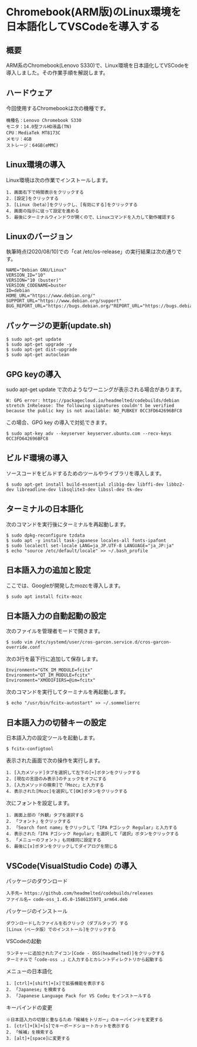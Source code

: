 # Chromebook(ARM版)のLinux環境を日本語化してVSCodeを導入する

## 概要

ARM系のChromebook(Lenovo S330)で、Linux環境を日本語化してVSCodeを導入しました。その作業手順を解説します。

## ハードウェア

今回使用するChromebookは次の機種です。

    機種名：Lenovo Chromebook S330
    モニタ：14.0型フルHD液晶(TN)
    CPU：MediaTek MT8173C
    メモリ：4GB
    ストレージ：64GB(eMMC)

## Linux環境の導入

Linux環境は次の作業でインストールします。

    1. 画面右下で時間表示をクリックする
    2. [設定]をクリックする
    3. [Linux（beta）]をクリックし、[有効にする]をクリックする
    4. 画面の指示に従って設定を進める
    5. 最後にターミナルウィンドウが開くので、Linuxコマンドを入力して動作確認する

## Linuxのバージョン

執筆時点(2020/08/10)での「cat /etc/os-release」の実行結果は次の通りです。

    NAME="Debian GNU/Linux"
    VERSION_ID="10"
    VERSION="10 (buster)"
    VERSION_CODENAME=buster
    ID=debian
    HOME_URL="https://www.debian.org/"
    SUPPORT_URL="https://www.debian.org/support"
    BUG_REPORT_URL="https://bugs.debian.org/"REPORT_URL="https://bugs.debian.org/"

## パッケージの更新(update.sh)

    $ sudo apt-get update
    $ sudo apt-get upgrade -y
    $ sudo apt-get dist-upgrade
    $ sudo apt-get autoclean

## GPG keyの導入

sudo apt-get update で次のようなワーニングが表示される場合があります。

    W: GPG error: https://packagecloud.io/headmelted/codebuilds/debian stretch InRelease: The following signatures couldn't be verified because the public key is not available: NO_PUBKEY 0CC3FD642696BFC8

この場合、GPG key の導入で対処できます。

    $ sudo apt-key adv --keyserver keyserver.ubuntu.com --recv-keys 0CC3FD642696BFC8

## ビルド環境の導入

ソースコードをビルドするためのツールやライブラリを導入します。

    $ sudo apt-get install build-essential zlib1g-dev libffi-dev libbz2-dev libreadline-dev libsqlite3-dev libssl-dev tk-dev

## ターミナルの日本語化

次のコマンドを実行後にターミナルを再起動します。

    $ sudo dpkg-reconfigure tzdata
    $ sudo apt -y install task-japanese locales-all fonts-ipafont
    $ sudo localectl set-locale LANG=ja_JP.UTF-8 LANGUAGE="ja_JP:ja"
    $ echo "source /etc/default/locale" >> ~/.bash_profile

## 日本語入力の追加と設定

ここでは、Googleが開発したmozcを導入します。

    $ sudo apt install fcitx-mozc

## 日本語入力の自動起動の設定

次のファイルを管理者モードで開きます。

    $ sudo vim /etc/systemd/user/cros-garcon.service.d/cros-garcon-override.conf

次の3行を最下行に追加して保存します。

    Environment="GTK_IM_MODULE=fcitx"
    Environment="QT_IM_MODULE=fcitx"
    Environment="XMODIFIERS=@im=fcitx"

次のコマンドを実行してターミナルを再起動します。

    $ echo "/usr/bin/fcitx-autostart" >> ~/.sommelierrc

## 日本語入力の切替キーの設定

日本語入力の設定ツールを起動します。

    $ fcitx-configtool

表示された画面で次の操作を実行します。

    1. [入力メソッド]タブを選択して左下の[+]ボタンをクリックする
    2. [現在の言語のみ表示]のチェックをオフにする
    3. [入力メソッドの検索]で「Mozc」と入力する
    4. 表示された[Mozc]を選択して[OK]ボタンをクリックする

次にフォントを設定します。

    1. 画面上部の「外観」タブを選択する
    2. 「フォント」をクリックする
    3. 「Search font name」をクリックして「IPA Pゴシック Regular」と入力する
    4. 表示された「IPA Pゴシック Regular」を選択して「選択」ボタンをクリックする
    5. 「メニューのフォント」も同様同に設定する
    6. 最後に[x]ボタンをクリックしてダイアログを閉じる

## VSCode(VisualStudio Code) の導入

パッケージのダウンロード

    入手先→ https://github.com/headmelted/codebuilds/releases
    ファイル名→ code-oss_1.45.0-1586135971_arm64.deb

パッケージのインストール

    ダウンロードしたファイルを右クリック（ダブルタップ）する
    [Linux（ベータ版）でのインストール]をクリックする

VSCodeの起動

    ランチャーに追加されたアイコン[Code - OSS(headmelted)]をクリックする
    ターミナルで「code-oss .」と入力するとカレントディレクトリから起動する

メニューの日本語化

    1. [ctrl]+[shift]+[x]で拡張機能を表示する
    2. 「Japanese」を検索する
    3. 「Japanese Language Pack for VS Code」をインストールする

キーバインドの変更

    ※日本語入力の切替と重なるため「候補をトリガー」のキーバインドを変更する
    1. [ctrl]+[k]+[s]でキーボードショートカットを表示する
    2. 「候補」を検索する
    3. [alt]+[space]に変更する
